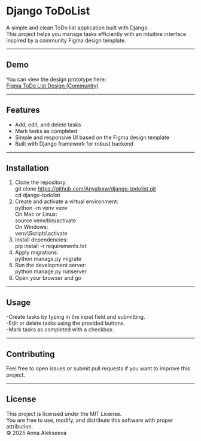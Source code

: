 # Django ToDoList

A simple and clean ToDo list application built with Django.  
This project helps you manage tasks efficiently with an intuitive interface inspired by a community Figma design template.

---

## Demo

You can view the design prototype here:  
[Figma ToDo List Design (Community)](https://www.figma.com/design/dRuvPHwVtuf34cbiHaFGUf/To-Do-List-Design--Community-?node-id=1-166&t=JK2osdw2Gc6RvpCO-0)

---

## Features

- Add, edit, and delete tasks  
- Mark tasks as completed  
- Simple and responsive UI based on the Figma design template  
- Built with Django framework for robust backend  

---

## Installation

1. Clone the repository: </br>
   git clone https://github.com/Anyalxxw/django-todolist.git </br>
   cd django-todolist </br>
2. Create and activate a virtual environment: </br>
   python -m venv venv </br>
   On Mac or Linux: </br>
   source venv/bin/activate </br>
   On Windows: </br>
   venv\Scripts\activate
3. Install dependencies: </br>
   pip install -r requirements.txt
4. Apply migrations: </br>
   python manage.py migrate
5. Run the development server: </br>
   python manage.py runserver
6. Open your browser and go

---

## Usage

 -Create tasks by typing in the input field and submitting. </br>
 -Edit or delete tasks using the provided buttons. </br>
 -Mark tasks as completed with a checkbox.</br>

---

## Contributing

  Feel free to open issues or submit pull requests if you want to improve this project.

---

## License
   This project is licensed under the MIT License.  
   You are free to use, modify, and distribute this software with proper attribution.  
   © 2025 Anna Alekseeva
